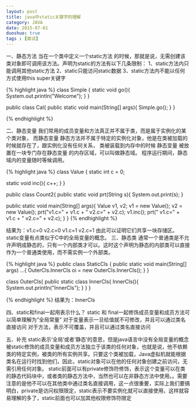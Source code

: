 ```yaml
---
layout: post
title: java中static关键字的理解
category: JAVA
date: 2015-07-01
duoshuo: true
tags : [面试]
---
```


一、静态方法
当在一个类中定义一个static方法 的时候，那就是说，无需创建该类对象即可调用该方法。声明为static的方法有以下几条限制：
1、static方法内只能调用其他static方法
2、static只能访问static数据
3、static方法内不能以任何方式使用this   super关键字

{% highlight java %}
class Simple { 
static void go(){ 
System.out.println("Welcome"); 
} 
} 
 
public class Cal{ 
public static void main(String[] args){ 
Simple.go(); 
} 
}

{% endhighlight %}

二、静态变量
我们常用的成员变量和方法真正并不属于类，而是属于实例化的某个类对象，
而静态变量 静态方法并不属于特定的实例化对象，他是在类被加载的时候就存在了，跟实例化没有任何关系，
类被装载到内存中的时候 静态变量 被放置在一块专门存在静态变量 的内存区域，可以叫做静态域。
程序运行期间，静态域内的变量随时等候调用。
 
 {% highlight java %}
class Value { 
static int c = 0; 
 
static void inc(){ 
c++; 
} 
} 
 
public class Count2{ 
public static void prt(String s){ 
System.out.print(s); 
} 
 
public static void main(String[] args){ 
Value v1, v2; 
v1 = new Value(); 
v2 = new Value(); 
prt("v1.c=" + v1.c + " v2.c=" + v2.c); 
v1.inc(); 
prt(" v1.c=" + v1.c + " v2.c=" + v2.c); 
} 
} 
{% endhighlight %}

结果为：v1.c=0 v2.c=0 v1.c=1 v2.c=1 
由此可以证明它们共享一块存储区。static变量有点类似于C中的全局变量的概念。
三、静态类
通常一个普通类是不允许声明成静态的，只有一个内部类才可以。这时这个声明为静态的内部类可以直接作为一个普通类使用，而不需实例一个外部类。
 
 {% highlight java %}
public class StaticCls { 
public static void main(String[] args) ...{ 
OuterCls.InnerCls oi = new OuterCls.InnerCls(); 
} 
} 
 
class OuterCls{ 
public static class InnerCls{ 
InnerCls(){ 
System.out.println("InnerCls"); 
} 
} 
} 

{% endhighlight %}
结果为：InnerCls
 
四、static和final一起用表示什么？
static 和 final一起修饰成员变量和成员方法可以简单理解为“全局常量”
对于变量表示一旦给值就不可修改，并且可以通过类名直接访问
对于方法，表示不可覆盖，并且可以通过类名直接访问
 
五、补充
static表示‘全局’或者‘静态’的意思，但是java语言中没有全局变量的概念
被static修饰的成员变量和成员方法独立于该类的任何对象，也就是说，他不依赖类的特定实例，被类的所有实例共享。只要这个类被加载，Java虚拟机就能根据类名在运行时找到他们，因此，static对象可以在他的任何对象创建之前访问，无需引用任何对象。
static前面可以有private修饰符修饰，表示这个变量可以在类的静态代码块中，或者类的静态方法中，当然也可以在非静态方法中使用。。需要注意的是他不可以在其他类中通过类名直接调用，这一点很重要，实际上我们要搞明白，private是访问权限限定，static表示不要实例化就可以直接使用，这样就容易理解的多了，static前面也可以加其他权限修饰符限定